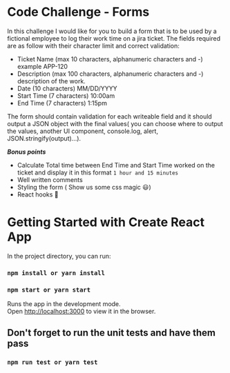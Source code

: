 # Code Challenge - Forms

In this challenge I would like for you to build a form that is to be used by a fictional employee to log their work time on a jira ticket. The fields required are as follow with their character limit and correct validation:

- Ticket Name (max 10 characters, alphanumeric characters and -) example APP-120
- Description (max 100 characters, alphanumeric characters and -) description of the work.
- Date (10 characters) MM/DD/YYYY
- Start Time (7 characters) 10:00am
- End Time (7 characters) 1:15pm

The form should contain validation for each writeable field and it should output a JSON object with the final values( you can choose where to output the values, another UI component, console.log, alert, JSON.stringify(output)...).

***Bonus points***

- Calculate Total time between End Time and Start Time worked on the ticket and display it in this format `1 hour and 15 minutes` 
- Well written comments
- Styling the form ( Show us some css magic :smiley:) 
- React hooks :rocket:

# Getting Started with Create React App

In the project directory, you can run:

### `npm install or yarn install`
### `npm start or yarn start`

Runs the app in the development mode.\
Open [http://localhost:3000](http://localhost:3000) to view it in the browser.

## Don't forget to run the unit tests and have them pass

### `npm run test or yarn test`



